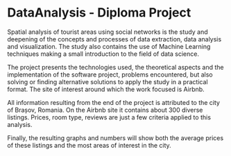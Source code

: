 # DataAnalysis - Diploma Project


Spatial analysis of tourist areas using social networks is the study and deepening of the concepts and processes of data extraction, data analysis and visualization. The study also contains the use of Machine Learning techniques making a small introduction to the field of data science.

The project presents the technologies used, the theoretical aspects and the implementation of the software project, problems encountered, but also solving or finding alternative solutions to apply the study in a practical format. The site of interest around which the work focused is Airbnb.

All information resulting from the end of the project is attributed to the city of Brașov, Romania. On the Airbnb site it contains about 300 diverse listings. Prices, room type, reviews are just a few criteria applied to this analysis.
 
Finally, the resulting graphs and numbers will show both the average prices of these listings and the most areas of interest in the city. 
